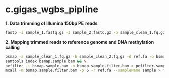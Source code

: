 # c.gigas_wgbs_pipline

**1. Data trimming of Illumina 150bp PE reads**

```bash
fastp -i sample_1.fastq.gz -I sample_2.fastq.gz -o sample_clean_1.fq.gz -O sample_clean_2.fq.gz —adapter_sequence auto —detect_adapter_for_pe —unpaired1 output_um_1.fastq.gz —unpaired2 output_um_2.fastq.gz —failed_out output_failed.fastq.gz —cut_front —cut_front_window_size=1 —cut_front_mean_quality=20 —cut_tail —cut_tail_window_size=1 —cut_tail_mean_quality=20 —cut_right —cut_right_window_size=4 —cut_right_mean_quality=20 —length_required=36 —thread 1 --trim_front1 5 --trim_front2 5
```
**2. Mapping trimmed reads to reference genome and DNA methylation calling**

```bash
bsmap -a sample_clean_1.fq.gz -b sample_clean_2.fq.gz -d ref.fa -o bsmap.sample.bam -R -p 4 -n 1 -r 0 -v 0.1 -S 1 -A AGATCGGAAGAGCGGTTCAGCAGGAATGCCGAGA > bsmap.sample.bam.log && \
samtools index bsmap.sample.bam && \
pefilter -i bsmap.sample.bam -o bsmap.sample.filter.bam > pefilter.sample.log && \
mcall -m bsmap.sample.filter.bam -p 6 -r ref.fa --sampleName sample > mcall.sample.log
```
